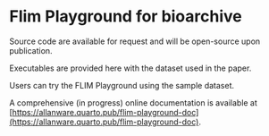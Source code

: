# Flim Playground for bioarchive

Source code are available for request and will be open-source upon publication. 

Executables are provided here with the dataset used in the paper. 

Users can try the FLIM Playground using the sample dataset.

A comprehensive (in progress) online documentation is available at [https://allanware.quarto.pub/flim-playground-doc](https://allanware.quarto.pub/flim-playground-doc). 
